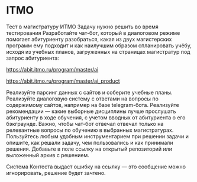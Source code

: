 # ITMO
Тест в магистратуру ИТМО
Задачу нужно решить во время тестирования
Разработайте чат-бот, который в диалоговом режиме помогает абитуриенту разобраться, какая из двух магистерских программ ему подходит и как наилучшим образом спланировать учёбу, исходя из учебных планов, загруженных на страницах магистратур под запрос абитуриента:

https://abit.itmo.ru/program/master/ai

https://abit.itmo.ru/program/master/ai_product

Реализуйте парсинг данных с сайтов и соберите учебные планы.
Реализуйте диалоговую систему с ответами на вопросы по содержимому сайтов, например на базе telegram-бота.
Реализуйте рекомендации — какие выборные дисциплины лучше прослушать абитуриенту в ходе обучения, с учетом вводных от абитуриента о его бэкграунде.
Важно, чтобы чат-бот отвечал отвечал только на релевантные вопросы по обучению в выбранных магистратурах.
Пользуйтесь любым удобным инструментарием при решении задачи и опишите, как решали задачу, чем пользовались и как принимали решения. Добавьте в поле ссылку на открытый репозиторий или выложенный архив с решением.

Система Контеста выдаст ошибку на ссылку — это сообщение можно игнорировать, решение будет зачтено.